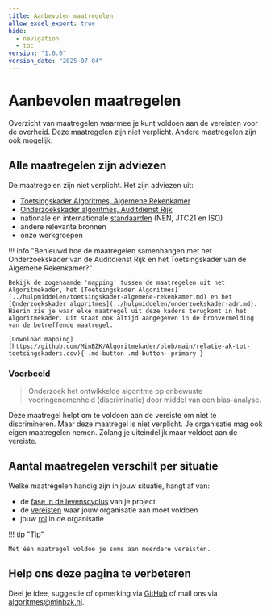 ```yaml
---
title: Aanbevolen maatregelen
allow_excel_export: true
hide:
  - navigation
  - toc
version: "1.0.0"
version_date: "2025-07-04"
---
```


# Aanbevolen maatregelen
Overzicht van maatregelen waarmee je kunt voldoen aan de vereisten voor de overheid. Deze maatregelen zijn niet verplicht. Andere maatregelen zijn ook mogelijk.


<!-- list_maatregelen -->

## Alle maatregelen zijn adviezen
De maatregelen zijn niet verplicht. Het zijn adviezen uit:

- [Toetsingskader Algoritmes, Algemene Rekenkamer](../hulpmiddelen/toetsingskader-algemene-rekenkamer.md)
- [Onderzoekskader algoritmes, Auditdienst Rijk](../hulpmiddelen/onderzoekskader-adr.md)
- nationale en internationale [standaarden](../hulpmiddelen/standaarden.md) (NEN, JTC21 en ISO)
- andere relevante bronnen
- onze werkgroepen

!!! info "Benieuwd hoe de maatregelen samenhangen met het Onderzoekskader van de Auditdienst Rijk en het Toetsingskader van de Algemene Rekenkamer?"

    Bekijk de zogenaamde 'mapping' tussen de maatregelen uit het Algoritmekader, het [Toetsingskader Algoritmes](../hulpmiddelen/toetsingskader-algemene-rekenkamer.md) en het [Onderzoekskader algoritmes](../hulpmiddelen/onderzoekskader-adr.md). Hierin zie je waar elke maatregel uit deze kaders terugkomt in het Algoritmekader. Dit staat ook altijd aangegeven in de bronvermelding van de betreffende maatregel.

    [Download mapping](https://github.com/MinBZK/Algoritmekader/blob/main/relatie-ak-tot-toetsingskaders.csv){ .md-button .md-button--primary }

### Voorbeeld
> Onderzoek het ontwikkelde algoritme op onbewuste vooringenomenheid (discriminatie) door middel van een bias-analyse.

Deze maatregel helpt om te voldoen aan de vereiste om niet te discrimineren. Maar deze maatregel is niet verplicht. Je organisatie mag ook eigen maatregelen nemen. Zolang je uiteindelijk maar voldoet aan de vereiste.

## Aantal maatregelen verschilt per situatie
Welke maatregelen handig zijn in jouw situatie, hangt af van:

- de [fase in de levenscyclus](../../levenscyclus/over-de-levenscyclus.md) van je project
- de [vereisten](../vereisten/index.md) waar jouw organisatie aan moet voldoen
- jouw [rol](../../rollen/index.md) in de organisatie

!!! tip "Tip"

    Met één maatregel voldoe je soms aan meerdere vereisten.

## Help ons deze pagina te verbeteren
Deel je idee, suggestie of opmerking via [GitHub](https://github.com/MinBZK/Algoritmekader/edit/main/docs/voldoen-aan-wetten-en-regels/maatregelen/index.md) of mail ons via [algoritmes@minbzk.nl](mailto:algoritmes@minbzk.nl).
